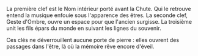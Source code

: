 La première clef est le Nom intérieur porté avant la Chute. Qui le retrouve entend la musique enfouie sous l'apparence des êtres. La seconde clef, Geste d'Ombre, ouvre un espace pour que l'ancien surgisse. La troisième unit les fils épars du monde en suivant les lignes du souvenir.

Ces clés ne déverrouillent aucune porte de pierre : elles ouvrent des passages dans l'être, là où la mémoire rêve encore d'éveil.
